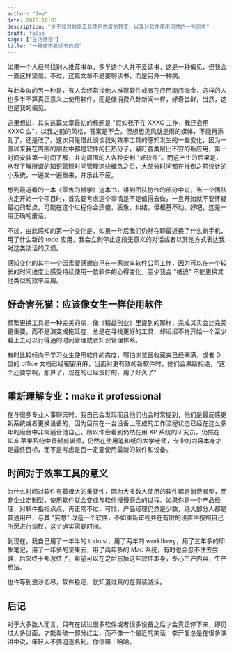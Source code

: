 ```yaml
---
author: "Joe"
date: 2015-10-01
description: "关于我对效率工具使用态度的转变，以及对软件使用习惯的一些思考"
draft: false
tags: ["生活感悟"]
title: "一种像不爱读书的病"
---
```


如果一个人经常找别人推荐书单，多半这个人并不爱读书，这是一种偏见，但我会一直这样坚信。不过，这篇文章不是要聊读书，而是另外一种病。

与此类似的另一种是，有人会经常找他人推荐软件或者在应用商店淘金，这样的人也多半不算真正意义上使用软件，而是像消费八卦新闻一样，好奇尝鲜，当然，这也是我的偏见。

这里想说，其实这篇文章最初的标题是 "假如我不在 XXXC 工作，我还会用 XXXC 么"，以我之前的风格，答案是不会。但想想见风就是雨的媒体，不能再添乱了，还是改了。这次只是借此谈谈我对效率工具的感知发生的一些变化，因为一直以来我在周围的朋友中都是软件的狂热分子，紧盯各类层出不穷的新应用，第一时间安装第一时间了解，并向周围的人各种安利 "好软件"。而这产生的后果是，从我了解所谓的知识管理时间管理这些概念之后，大部分时间都在推倒之前设计的小系统，一遍又一遍重来，并乐此不疲。

想到最近看的一本《零售的哲学》这本书，讲到团队协作的部分中说，当一个团队决定开始一个项目时，首先要考虑这个事情是不是值得去做，一旦开始就不要怀疑最初的起点，可能在这个过程你会厌倦，疲惫，纠结，但根基不动。好吧，这是一段正确的废话。

不过，由此感知的第一个变化是，如果一年后我们仍然在聊最近换了什么新手机，用了什么新的 todo 应用，我会立刻停止这段无意义的对话或者以其他方式表达我对这类谈话的厌烦。

感知变化的其中一个因素要感谢自己在一家效率软件公司工作，因为可以在一个较长的时间维度上感受持续使用一款软件的心得变化，至少我会 "被迫" 不能更换其他类似的效率应用。

## 好奇害死猫：应该像女生一样使用软件

频繁更换工具是一种完美的病，像《精益创业》里提到的那样，完成其实会比完美更重要，而不是演变成拖延症，总是在寻找更好的工具，却迟迟不肯开始一个至少看上去可以行得通的时间管理或者知识管理体系。

有时比较倾向于学习女生使用软件的态度，哪怕浏览器收藏夹已经塞满，或者 D 盘的 office 文档已经密密麻麻，当面对更有效的新软件时，她们会果断拒绝，"这个还要学啊，那算了，现在的已经蛮好的，用了好久了"

## 重新理解专业：make it professional

在与很多专业人事聊天时，我自己会发现而且他们也会时常提到，他们是最反感更新系统或者更换设备的，因为目前在一台设备上形成的工作流程状态已经在这么多年的磨合中非常适合他自己，所以你会看到仍然在用 XP 系统的研究员，仍然在 10.6 苹果系统中音频剪辑师，仍然在使用笔和纸的大学老师，专业的内容本身才是最终目标，而不是考虑是否一定要使用最新的软件和设备。

## 时间对于效率工具的意义

为什么时间对软件有着很大的重要性，因为大多数人使用的软件都是消费者型，而非企业定制型，使用软件就会变成与软件慢慢磨合的过程。如果你是一个产品经理，对软件指指点点，再正常不过，可惜，产品经理仍然是少数，绝大部分人都是普通用户，与其 "妄想" 改造一个软件，不如重新审视并在有限的设置中按照自己所愿进行调校，这个确实需要时间。

到现在，我自己用了一年半的 todoist，用了两年的 workflowy，用了三年多的印象笔记，用了一年多的坚果云，用了两年多的 Mac 系统，有时也会忍不住去尝鲜，后来终于都忍住了，希望可以在之后忘掉这些软件本身，专心生产内容，生产想法。

也许等到浪沙滔尽，软件稳定，就知道谁真的在假装游泳。

## 后记

对于大多数人而言，只有在试过很多软件或者很多设备之后才会真正停下来，即见过太多世面，才能看破一部分红尘，而不像一个最近的笑话：李开复总是在很多演讲中说，年轻人不要追逐名利。你信嘛！哈哈。